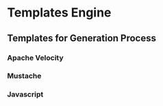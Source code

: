 # Templates Engine

## Templates for Generation Process

### Apache Velocity

### Mustache

### Javascript


